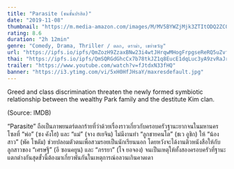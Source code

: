 ```yaml
---
title: "Parasite (ชนชั้นปรสิต)"
date: "2019-11-08"
thumbnail: "https://m.media-amazon.com/images/M/MV5BYWZjMjk3ZTItODQ2ZC00NTY5LWE0ZDYtZTI3MjcwN2Q5NTVkXkEyXkFqcGdeQXVyODk4OTc3MTY@._V1_UX182_CR0,0,182,268_AL_.jpg"
rating: 8.6
duration: "2h 12min"
genre: "Comedy, Drama, Thriller / ตลก, ดราม่า, เขย่าขวัญ"
url: "https://ipfs.io/ipfs/QmZozH9ZzaxBNw23i4wtJHrqwMHogFrpgseReRQ5uZvfqA?filename=Parasite.2019.KORAEN.1080p.BluRay.H264.AAC-VXT.mp4"
thai: "https://ipfs.io/ipfs/QmSQRGdGhcCx7b78tkJZ1q8EucE1dqLuc3yA9zvRaJr6UB?filename=parasite-th.vtt"
trailer: "https://www.youtube.com/watch?v=fJtdxN33fHQ"
banner: "https://i3.ytimg.com/vi/5xH0HfJHsaY/maxresdefault.jpg"
---
```


Greed and class discrimination threaten the newly formed symbiotic relationship between the wealthy Park family and the destitute Kim clan.

(Source: IMDB)

“Parasite” ถือเป็นภาพยนตร์ตลกร้ายที่ว่าด้วยเรื่องราวเกี่ยวกับครอบครัวฐานะยากจนในมหานครโซลที่ “พ่อ” (ซง คังโฮ) และ “แม่” (จาง ฮเยจิน) ไม่มีงานทำ “ลูกชายคนโต” (ชเว อูชิก) ให้ “น้องสาว” (พัค โซดัม) ช่วยปลอมตัวตนเพื่อสวมรอยเป็นนักเรียนนอก โดยหวังจะได้งานติวหนังสือให้กับลูกสาวของ “เศรษฐี” (อี ซอนคยูน) และ “ภรรยา” (โจ ยอจอง) จนเป็นเหตุให้ทั้งสองครอบครัวที่ฐานะแตกต่างกันสุดขั้วนี้ต้องมาเกี่ยวพันกันในเหตุการณ์อลวนเกินคาดเดา

